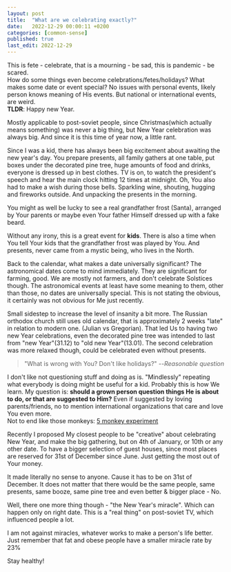 ```yaml
---
layout: post
title:  "What are we celebrating exactly?"
date:   2022-12-29 00:00:11 +0200
categories: [common-sense]
published: true
last_edit: 2022-12-29
---
```


This is fete - celebrate, that is a mourning - be sad, this is pandemic - be scared.    
How do some things even become celebrations/fetes/holidays? What makes some date or
event special? No issues with personal events, likely person knows
meaning of His events. But national or international events, are weird.  
**TLDR**: Happy new Year.

Mostly applicable to post-soviet people, since Christmas(which actually
means something) was never a big thing, but New Year celebration was always 
big. And since it is this time of year now, a little rant.

Since I was a kid, there has always been big excitement about awaiting the new
year's day. You prepare presents, all family gathers at one table, put boxes
under the decorated pine tree, huge amounts of food and drinks, everyone is
dressed up in best clothes. TV is on, to watch the president's speech and hear
the main clock hitting 12 times at midnight. Oh, You also had to make a wish
during those bells. Sparkling wine, shouting, hugging and fireworks outside.
And unpacking the presents in the morning.

You might as well be lucky to see a real grandfather frost (Santa), arranged 
by Your parents or maybe even Your father Himself dressed up with a fake beard.

Without any irony, this is a great event for **kids**. There is also a time when 
You tell Your kids that the grandfather frost was played by You. And presents, 
never came from a mystic being, who lives in the North. 

Back to the calendar, what makes a date universally significant? The astronomical
dates come to mind immediately. They are significant for farming, good. We are
mostly not farmers, and don't celebrate Solstices though. The astronomical
events at least have some meaning to them, other than those, no dates are
universally special. This is not stating the obvious, it certainly was not
obvious for Me just recently. 

Small sidestep to increase the level of insanity a bit more.
The Russian orthodox church still uses old calendar, that is approximately 2 weeks
"late" in relation to modern one. (Julian vs Gregorian). That led Us to having two 
new Year celebrations, even the decorated pine tree was intended to last from 
"new Year"(31.12) to "old new Year"(13.01). The second celebration was more relaxed 
though, could be celebrated even without presents.

> "What is wrong with You? Don't like holidays?"
> --<cite>Reasonable question</cite>

I don't like not questioning stuff and doing as is. "Mindlessly" repeating what
everybody is doing might be useful for a kid. Probably this is how We learn. My
question is: **should a grown person question things He is about to do, or that
are suggested to Him?** Even if suggested by loving parents/friends, no to mention
international organizations that care and love You even more.  
Not to end like those monkeys: [5 monkey experiment](https://www.proserveit.com/blog/five-monkeys-experiment-lessons)

Recently I proposed My closest people to be "creative" about celebrating New
Year, and make the big gathering, but on 4th of January, or 10th or any other date.
To have a bigger selection of guest houses, since most places are reserved
for 31st of December since June. Just getting the most out of Your money.

It made literally no sense to anyone. Cause it has to be on 31st of December.
It does not matter that there would be the same people, same presents, same booze,
same pine tree and even better & bigger place - No.

Well, there one more thing though - "the New Year's miracle". Which can happen
only on right date. This is a "real thing" on post-soviet TV, which influenced
people a lot.

I am not against miracles, whatever works to make a person's life better.
Just remember that fat and obese people have a smaller miracle rate by 23%

Stay healthy!
